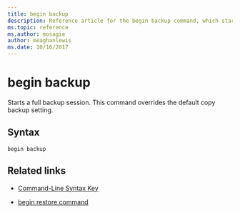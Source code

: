 ```yaml
---
title: begin backup
description: Reference article for the begin backup command, which starts a full backup session.
ms.topic: reference
ms.author: mosagie
author: meaghanlewis
ms.date: 10/16/2017
---
```



# begin backup



Starts a full backup session. This command overrides the default copy backup setting.

## Syntax

```
begin backup
```

## Related links

- [Command-Line Syntax Key](command-line-syntax-key.md)

- [begin restore command](begin-restore.md)
